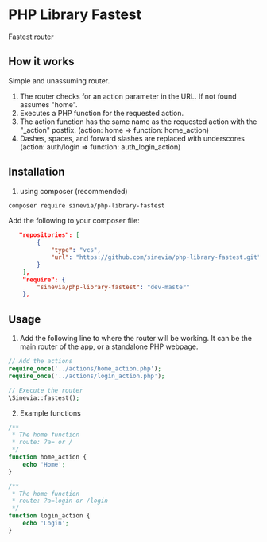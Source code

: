 # PHP Library Fastest

Fastest router

## How it works ##
Simple and unassuming router. 
1. The router checks for an action parameter in the URL. If not found assumes "home".
2. Executes a PHP function for the requested action.
3. The action function has the same name as the requested action with the "_action" postfix.
   (action: home => function: home_action)
4. Dashes, spaces, and forward slashes are replaced with underscores 
   (action: auth/login => function: auth_login_action)

## Installation ##

1. using composer (recommended)

```bash
composer require sinevia/php-library-fastest
```

Add the following to your composer file:

```json
   "repositories": [
        {
            "type": "vcs",
            "url": "https://github.com/sinevia/php-library-fastest.git"
        }
    ],
    "require": {
        "sinevia/php-library-fastest": "dev-master"
    },
```

## Usage ##

1. Add the following line to where the router will be working. It can be the main router of the app, or a standalone PHP webpage.

```php
// Add the actions
require_once('../actions/home_action.php');
require_once('../actions/login_action.php');

// Execute the router
\Sinevia::fastest();
```

2. Example functions
```php
/**
 * The home function
 * route: ?a= or /
 */
function home_action {
    echo 'Home';
}

/**
 * The home function
 * route: ?a=login or /login
 */
function login_action {
    echo 'Login';
}

```


